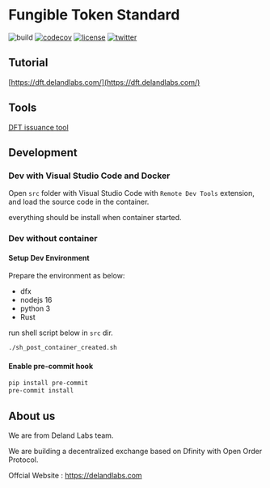 # Fungible Token Standard
![build](https://github.com/Deland-Labs/fungible-token-standard/actions/workflows/build.yml/badge.svg)
[![codecov](https://codecov.io/gh/Deland-Labs/fungible-token-standard/branch/main/graph/badge.svg?token=C0594RE316)](https://codecov.io/gh/Deland-Labs/fungible-token-standard)
[![license](https://img.shields.io/github/license/Deland-Labs/fungible-token-standard)](https://img.shields.io/github/license/Deland-Labs/fungible-token-standard)
[![twitter](https://img.shields.io/twitter/url?label=twitter&style=social&url=https%3A%2F%2Ftwitter.com%2FDelandLabs)](https://twitter.com/DelandLabs)
## Tutorial

[https://dft.delandlabs.com/](https://dft.delandlabs.com/)

## Tools

[DFT issuance tool](https://github.com/Deland-Labs/dft-issuance-tool)

## Development

### Dev with Visual Studio Code and Docker

Open `src` folder with Visual Studio Code with `Remote Dev Tools` extension, and load the source code in the container.

everything should be install when container started.

### Dev without container

#### Setup Dev Environment

Prepare the environment as below:

- dfx
- nodejs 16
- python 3
- Rust

run shell script below in `src` dir.

```bash
./sh_post_container_created.sh
```

#### Enable pre-commit hook

```bash
pip install pre-commit
pre-commit install
```

## About us

We are from Deland Labs team.

We are building a decentralized exchange based on Dfinity with Open Order Protocol.

Offcial Website : https://delandlabs.com
